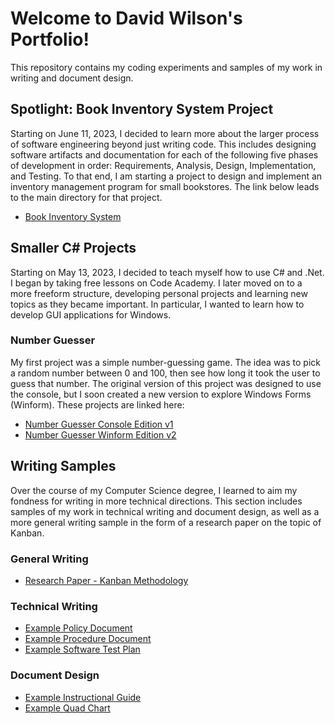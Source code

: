 # Welcome to David Wilson's Portfolio!  
This repository contains my coding experiments and samples of my work in writing and document design.
## Spotlight: Book Inventory System Project
Starting on June 11, 2023, I decided to learn more about the larger process of software engineering beyond just writing code. This includes designing software artifacts and documentation for each of the following five phases of development in order: Requirements, Analysis, Design, Implementation, and Testing. To that end, I am starting a project to design and implement an inventory management program for small bookstores. The link below leads to the main directory for that project.
- [Book Inventory System](https://github.com/davidpaulwilson01/Portfolio/tree/main/Software%20Engineering%20Projects/Book%20Inventory%20System/)


## Smaller C# Projects
Starting on May 13, 2023, I decided to teach myself how to use C# and .Net. I began by taking free lessons on Code Academy. I later moved on to a more freeform structure, developing personal projects and learning new topics as they became important. In particular, I wanted to learn how to develop GUI applications for Windows.
### Number Guesser
My first project was a simple number-guessing game. The idea was to pick a random number between 0 and 100, then see how long it took the user to guess that number. The original version of this project was designed to use the console, but I soon created a new version to explore Windows Forms (Winform). These projects are linked here:
- [Number Guesser Console Edition v1](https://github.com/davidpaulwilson01/Portfolio/tree/main/C%23%20Projects/01%20Number%20Guessing%20Game/Console%20Edition)
- [Number Guesser Winform Edition v2](https://github.com/davidpaulwilson01/Portfolio/tree/main/C%23%20Projects/01%20Number%20Guessing%20Game/WinForm%20Edition/NumberGuesserWinForm)


## Writing Samples
Over the course of my Computer Science degree, I learned to aim my fondness for writing in more technical directions. This section includes samples of my work in technical writing and document design, as well as a more general writing sample in the form of a research paper on the topic of Kanban.
### General Writing
- [Research Paper - Kanban Methodology](https://github.com/DavidPaulWilson/Portfolio/blob/43fd8ba7c77bf3e7901454b4c525509f4248dd94/Writing%20Samples/Research%20Paper%20-%20Kanban%20Methodology.pdf)
### Technical Writing
- [Example Policy Document](https://github.com/DavidPaulWilson/Portfolio/blob/05e2546dc5a4a7ddaf42869762e3b2b49b40c7bc/Technical%20Document%20Samples/Example%20Policy%20Document.pdf)
- [Example Procedure Document](https://github.com/DavidPaulWilson/Portfolio/blob/05e2546dc5a4a7ddaf42869762e3b2b49b40c7bc/Technical%20Document%20Samples/Example%20Procedure%20Document.pdf)
- [Example Software Test Plan](https://github.com/DavidPaulWilson/Portfolio/blob/43fd8ba7c77bf3e7901454b4c525509f4248dd94/IT%20or%20SWE%20Documentation%20Samples/Example%20Test%20Plan.pdf)
### Document Design  
- [Example Instructional Guide](https://github.com/DavidPaulWilson/Portfolio/blob/43fd8ba7c77bf3e7901454b4c525509f4248dd94/Document%20Design%20Samples/Example%20Instructional%20Guide.pdf)
- [Example Quad Chart](https://github.com/DavidPaulWilson/Portfolio/blob/43fd8ba7c77bf3e7901454b4c525509f4248dd94/Document%20Design%20Samples/Example%20Quad%20Chart.pdf)